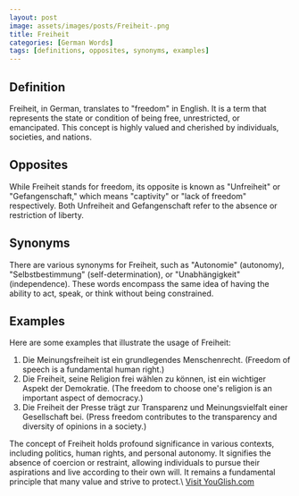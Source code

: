 ```yaml
---
layout: post
image: assets/images/posts/Freiheit-.png
title: Freiheit 
categories: [German Words]
tags: [definitions, opposites, synonyms, examples]
---
```


## Definition

Freiheit, in German, translates to "freedom" in English. It is a term that represents the state or condition of being free, unrestricted, or emancipated. This concept is highly valued and cherished by individuals, societies, and nations.

## Opposites

While Freiheit stands for freedom, its opposite is known as "Unfreiheit" or "Gefangenschaft," which means "captivity" or "lack of freedom" respectively. Both Unfreiheit and Gefangenschaft refer to the absence or restriction of liberty.

## Synonyms

There are various synonyms for Freiheit, such as "Autonomie" (autonomy), "Selbstbestimmung" (self-determination), or "Unabhängigkeit" (independence). These words encompass the same idea of having the ability to act, speak, or think without being constrained.

## Examples

Here are some examples that illustrate the usage of Freiheit:

1. Die Meinungsfreiheit ist ein grundlegendes Menschenrecht. (Freedom of speech is a fundamental human right.)
2. Die Freiheit, seine Religion frei wählen zu können, ist ein wichtiger Aspekt der Demokratie. (The freedom to choose one's religion is an important aspect of democracy.)
3. Die Freiheit der Presse trägt zur Transparenz und Meinungsvielfalt einer Gesellschaft bei. (Press freedom contributes to the transparency and diversity of opinions in a society.)

The concept of Freiheit holds profound significance in various contexts, including politics, human rights, and personal autonomy. It signifies the absence of coercion or restraint, allowing individuals to pursue their aspirations and live according to their own will. It remains a fundamental principle that many value and strive to protect.\ <a id="yg-widget-0" class="youglish-widget" data-query="Freiheit " data-lang="german" data-components="8412" data-auto-start="0" data-bkg-color="theme_light" data-title="How%20to%20pronounce%20Freiheit %20in%20German"  rel="nofollow" href="https://youglish.com">Visit YouGlish.com</a><script async src="https://youglish.com/public/emb/widget.js" charset="utf-8"></script>